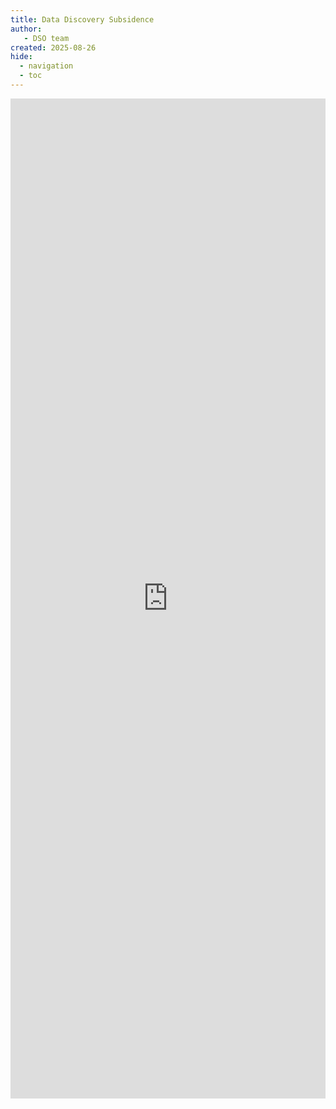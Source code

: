 ```yaml
---
title: Data Discovery Subsidence
author: 
   - DSO team
created: 2025-08-26
hide:
  - navigation
  - toc
---
```


<div >
  <iframe width=100%, height=1600, frameBorder=0 src="https://ckan.tacc.utexas.edu/group/subsidence"></iframe>
</div>